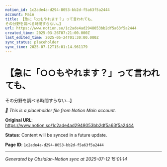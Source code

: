 ```yaml
---
notion_id: 1c2ade4a-d294-8053-bb2d-f5a63f5a2444
account: Main
title: 【急に「○○もやれます？」って言われても、
その分野を調べる時間すらない…】
url: https://www.notion.so/1c2ade4ad2948053bb2df5a63f5a2444
created_time: 2025-03-26T07:21:00.000Z
last_edited_time: 2025-05-24T01:30:00.000Z
sync_status: placeholder
sync_time: 2025-07-12T15:01:14.961179
---
```


# 【急に「○○もやれます？」って言われても、
その分野を調べる時間すらない…】

*🔄 This is a placeholder file from Notion Main account.*

**Original URL**: https://www.notion.so/1c2ade4ad2948053bb2df5a63f5a2444

**Status**: Content will be synced in a future update.

**Page ID**: `1c2ade4a-d294-8053-bb2d-f5a63f5a2444`

---

*Generated by Obsidian-Notion sync at 2025-07-12 15:01:14*
